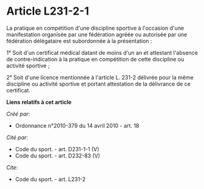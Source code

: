 # Article L231-2-1

La pratique en compétition d'une discipline sportive à l'occasion d'une manifestation organisée par une fédération agréée ou
autorisée par une fédération délégataire est subordonnée à la présentation : 

1° Soit d'un certificat médical datant de moins d'un an et attestant l'absence de contre-indication à la pratique en
compétition de cette discipline ou activité sportive ; 

2° Soit d'une licence mentionnée à l'article L. 231-2 délivrée pour la même discipline ou activité sportive et portant
attestation de la délivrance de ce certificat.

**Liens relatifs à cet article**

_Créé par_:

  - Ordonnance n°2010-379 du 14 avril 2010 - art. 18

_Cité par_:

  - Code du sport. - art. D231-1-1 (V)
  - Code du sport. - art. D232-83 (V)

_Cite_:

  - Code du sport. - art. L231-2
